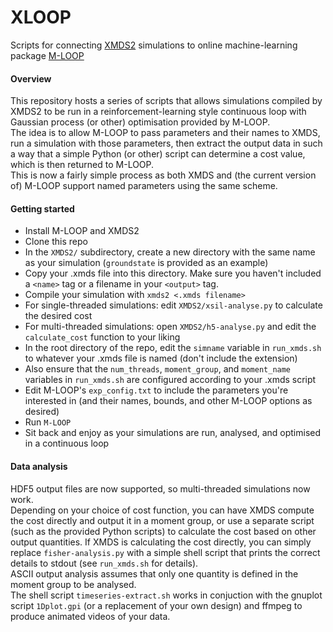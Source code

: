 # XLOOP
Scripts for connecting [XMDS2](http://www.xmds.org) simulations to online machine-learning package [M-LOOP](https://github.com/michaelhush/M-LOOP)

#### Overview
This repository hosts a series of scripts that allows simulations compiled by XMDS2 to be run in a reinforcement-learning style continuous loop with Gaussian process (or other) optimisation provided by M-LOOP.  
The idea is to allow M-LOOP to pass parameters and their names to XMDS, run a simulation with those parameters, then extract the output data in such a way that a simple Python (or other) script can determine a cost value, which is then returned to M-LOOP.  
This is now a fairly simple process as both XMDS and (the current version of) M-LOOP support named parameters using the same scheme.  


#### Getting started
- Install M-LOOP and XMDS2  
- Clone this repo  
- In the `XMDS2/` subdirectory, create a new directory with the same name as your simulation (`groundstate` is provided as an example)  
- Copy your .xmds file into this directory. Make sure you haven't included a `<name>` tag or a filename in your `<output>` tag.
- Compile your simulation with `xmds2 <.xmds filename>`  
- For single-threaded simulations: edit `XMDS2/xsil-analyse.py` to calculate the desired cost  
- For multi-threaded simulations: open `XMDS2/h5-analyse.py` and edit the `calculate_cost` function to your liking
- In the root directory of the repo, edit the `simname` variable in `run_xmds.sh` to whatever your .xmds file is named (don't include the extension)  
- Also ensure that the `num_threads`, `moment_group`, and `moment_name` variables in `run_xmds.sh` are configured according to your .xmds script
- Edit M-LOOP's `exp_config.txt` to include the parameters you're interested in (and their names, bounds, and other M-LOOP options as desired)  
- Run `M-LOOP`  
- Sit back and enjoy as your simulations are run, analysed, and optimised in a continuous loop  

#### Data analysis  
HDF5 output files are now supported, so multi-threaded simulations now work.  
Depending on your choice of cost function, you can have XMDS compute the cost directly and output it in a moment group, or use a separate script (such as the provided Python scripts) to calculate the cost based on other output quantities.
If XMDS is calculating the cost directly, you can simply replace `fisher-analysis.py` with a simple shell script that prints the correct details to stdout (see `run_xmds.sh` for details).  
ASCII output analysis assumes that only one quantity is defined in the moment group to be analysed.  
The shell script `timeseries-extract.sh` works in conjuction with the gnuplot script `1Dplot.gpi` (or a replacement of your own design) and ffmpeg to produce animated videos of your data.
